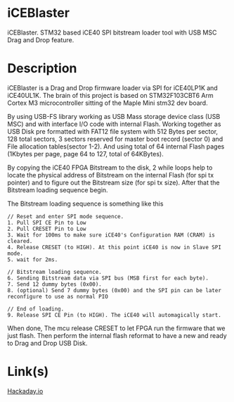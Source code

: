 ﻿# iCEBlaster

iCEBlaster. STM32 based iCE40 SPI bitstream loader tool with USB MSC Drag and Drop feature.

# Description

iCEBlaster is a Drag and Drop firmware loader via SPI for iCE40LP1K and iCE40UL1K. The brain of this project is based on STM32F103CBT6 Arm Cortex M3 microcontroller sitting of the Maple Mini stm32 dev board. 

By using USB-FS library working as USB Mass storage device class (USB MSC) and with interface I/O code with internal Flash. Working together as USB Disk pre formatted with FAT12 file system with 512 Bytes per sector, 128 total sectors, 3 sectors reserved for master boot record (sector 0) and File allocation tables(sector 1-2). And using total of 64 internal Flash pages (1Kbytes per page, page 64 to 127, total of 64KBytes).

By copying the iCE40 FPGA Bitstream to the disk, 2 while loops help to locate the physical address of Bitstream on the internal Flash (for spi tx pointer) and to figure out the Bitstream size (for spi tx size). After that the Bitstream loading sequence begin. 

The Bitstream loading sequence is something like this 
```
// Reset and enter SPI mode sequence.
1. Pull SPI CE Pin to Low
2. Pull CRESET Pin to Low
3. Wait for 100ms to make sure iCE40's Configuration RAM (CRAM) is cleared.
4. Release CRESET (to HIGH). At this point iCE40 is now in Slave SPI mode.
5. wait for 2ms.

// Bitstream loading sequence.
6. Sending Bitstream data via SPI bus (MSB first for each byte).
7. Send 12 dummy bytes (0x00).
8. (optional) Send 7 dummy bytes (0x00) and the SPI pin can be later reconfigure to use as normal PIO

// End of loading.
9. Release SPI CE Pin (to HIGH). The iCE40 will automagically start.
```

When done, The mcu release CRESET to let FPGA run the firmware that we just flash. Then perform the internal flash reformat to have a new and ready to Drag and Drop USB Disk.

# Link(s)

[Hackaday.io](https://hackaday.io/project/185263-iceblaster)
